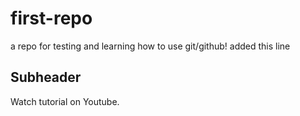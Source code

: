 # first-repo
a repo for testing and learning how to use git/github!
added this line 


## Subheader
Watch tutorial on Youtube.
